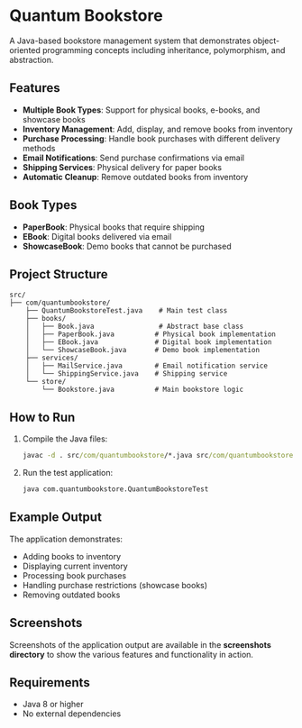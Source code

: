# Quantum Bookstore

A Java-based bookstore management system that demonstrates object-oriented programming concepts including inheritance, polymorphism, and abstraction.

## Features

- **Multiple Book Types**: Support for physical books, e-books, and showcase books
- **Inventory Management**: Add, display, and remove books from inventory
- **Purchase Processing**: Handle book purchases with different delivery methods
- **Email Notifications**: Send purchase confirmations via email
- **Shipping Services**: Physical delivery for paper books
- **Automatic Cleanup**: Remove outdated books from inventory

## Book Types

- **PaperBook**: Physical books that require shipping
- **EBook**: Digital books delivered via email
- **ShowcaseBook**: Demo books that cannot be purchased

## Project Structure

```
src/
├── com/quantumbookstore/
    ├── QuantumBookstoreTest.java    # Main test class
    ├── books/
    │   ├── Book.java                # Abstract base class
    │   ├── PaperBook.java          # Physical book implementation
    │   ├── EBook.java              # Digital book implementation
    │   └── ShowcaseBook.java       # Demo book implementation
    ├── services/
    │   ├── MailService.java        # Email notification service
    │   └── ShippingService.java    # Shipping service
    └── store/
        └── Bookstore.java          # Main bookstore logic
```

## How to Run

1. Compile the Java files:
   ```cmd
   javac -d . src/com/quantumbookstore/*.java src/com/quantumbookstore/**/*.java
   ```

2. Run the test application:
   ```cmd
   java com.quantumbookstore.QuantumBookstoreTest
   ```

## Example Output

The application demonstrates:
- Adding books to inventory
- Displaying current inventory
- Processing book purchases
- Handling purchase restrictions (showcase books)
- Removing outdated books

## Screenshots

Screenshots of the application output are available in the **screenshots directory** to show the various features and functionality in action.

## Requirements

- Java 8 or higher
- No external dependencies

